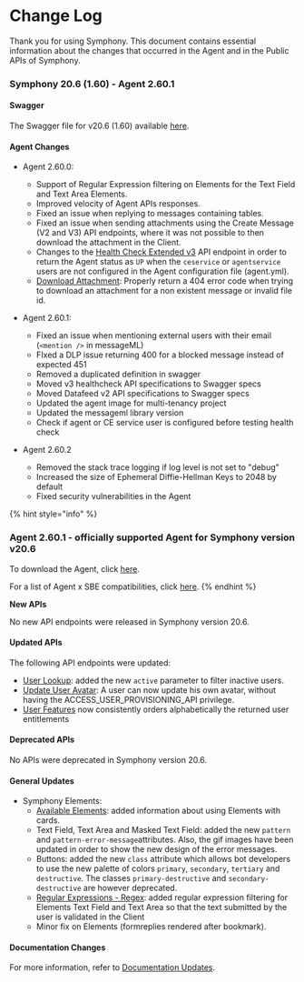 # Change Log

Thank you for using Symphony. This document contains essential information about the changes that occurred in the Agent and in the Public APIs of Symphony.

### **Symphony 20.6 \(1.60\) - Agent 2.60.1**

#### Swagger

The Swagger file for v20.6 \(1.60\) available [here](https://github.com/symphonyoss/symphony-api-spec/tree/20.6).

#### Agent Changes

* Agent 2.60.0:
  * Support of Regular Expression filtering on Elements for the Text Field and Text Area Elements.
  * Improved velocity of Agent APIs responses.
  * Fixed an issue when replying to messages containing tables.
  * Fixed an issue when sending attachments using the Create Message \(V2 and V3\) API endpoints, where it was not possible to then download the attachment in the Client.
  * Changes to the [Health Check Extended v3](https://developers.symphony.com/restapi/v20.6/reference#authentication) API endpoint in order to return the Agent status as `UP` when the `ceservice` or `agentservice` users are not configured in the Agent configuration file \(agent.yml\).
  * [Download Attachment](https://developers.symphony.com/restapi/v20.6/reference#attachment): Properly return a 404 error code when trying to download an attachment for a non existent message or invalid file id.



* Agent 2.60.1:
  * Fixed an issue when mentioning external users with their email \(`<mention />` in messageML\)
  * FIxed a DLP issue returning 400 for a blocked message instead of expected 451
  * Removed a duplicated definition in swagger
  * Moved v3 healthcheck API specifications to Swagger specs
  * Moved Datafeed v2 API specifications to Swagger specs
  * Updated the agent image for multi-tenancy project
  * Updated the messageml library version
  * Check if agent or CE service user is configured before testing health check



* Agent 2.60.2
  * Removed the stack trace logging if log level is not set to "debug"
  * Increased the size of Ephemeral Diffie-Hellman Keys to 2048 by default
  * Fixed security vulnerabilities in the Agent

{% hint style="info" %}
### Agent 2.60.1 - officially supported Agent for Symphony version v20.6

To download the Agent, click [here](https://storage.googleapis.com/sym-platform/developers/rest-api/agent-2.60.1.zip).

For a list of Agent x SBE compatibilities, click [here](https://developers.symphony.com/restapi/docs/agent-compatibilities).
{% endhint %}

**New APIs**

No new API endpoints were released in Symphony version 20.6.

#### **Updated APIs**

The following API endpoints were updated:

* [User Lookup](https://developers.symphony.com/restapi/v20.6/reference#users-lookup-v3): added the new `active` parameter to filter inactive users.
* [Update User Avatar](https://developers.symphony.com/restapi/v20.6/reference#update-user-avatar): A user can now update his own avatar, without having the ACCESS\_USER\_PROVISIONING\_API privilege.
* [User Features](https://developers.symphony.com/restapi/v20.6/reference#features) now consistently orders alphabetically the returned user entitlements

#### **Deprecated APIs**

No APIs were deprecated in Symphony version 20.6.

#### **General Updates**

* Symphony Elements:
  * [Available Elements](../building-bots-on-symphony/symphony-elements/available-elements/): added information about using Elements with cards.
  * Text Field, Text Area and Masked Text Field: added the new `pattern` and `pattern-error-message`attributes. Also, the gif images have been updated in order to show the new design of the error messages.
  * Buttons: added the new `class` attribute which allows bot developers to use the new palette of colors `primary`, `secondary`, `tertiary` and `destructive`. The classes `primary-destructive` and `secondary-destructive` are however deprecated.
  * [Regular Expressions - Regex](../building-bots-on-symphony/symphony-elements/regular-expressions-regex.md): added regular expression filtering for Elements Text Field and Text Area so that the text submitted by the user is validated in the Client
  * Minor fix on Elements \(formreplies rendered after bookmark\).

#### **Documentation Changes**

For more information, refer to [Documentation Updates](documentation-updates.md).

